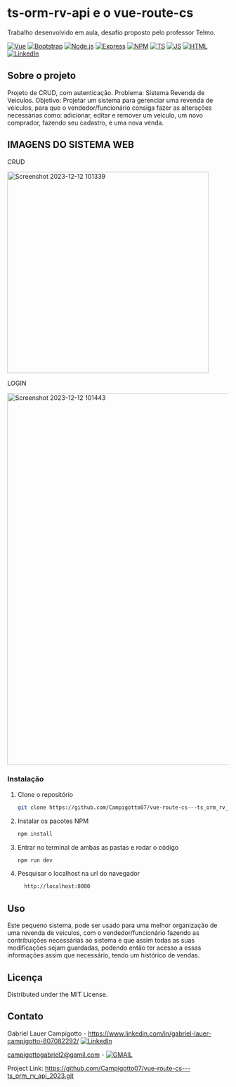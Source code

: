 #                           ts-orm-rv-api e o vue-route-cs 
Trabalho desenvolvido em aula, desafio proposto pelo professor Telmo.

[![Vue][Vue.js]][Vue-url]
[![Bootstrap][Bootstrap.com]][Bootstrap-url]
[![Node.js](https://custom-icon-badges.demolab.com/badge/-Node.js-339933?style=for-the-badge&logo=node.js&logoColor=white)](https://nodejs.org/)
[![Express](https://custom-icon-badges.demolab.com/badge/-Express-000000?style=for-the-badge&logo=express&logoColor=white)](https://expressjs.com/)
[![NPM](https://img.shields.io/badge/npm-CB3837?style=for-the-badge&logo=npm&logoColor=white)](https://npm.com/)
[![TS](https://img.shields.io/badge/ts--node-3178C6?style=for-the-badge&logo=ts-node&logoColor=white)](https://typescript.com/)
[![JS](https://img.shields.io/badge/JavaScript-323330?style=for-the-badge&logo=javascript&logoColor=F7DF1E)](https://javascript.com/)
[![HTML](https://img.shields.io/badge/HTML5-E34F26?style=for-the-badge&logo=html5&logoColor=white)](https://html.com/)
[![LinkedIn](https://img.shields.io/badge/LinkedIn-0077B5?style=for-the-badge&logo=linkedin&logoColor=white)](www.linkedin.com/in/alan-hoffmann-dos-santos-642033216)

<!-- ABOUT THE PROJECT -->
## Sobre o projeto  
Projeto de CRUD, com autenticação.
Problema: Sistema Revenda de Veiculos.
Objetivo: Projetar um sistema para gerenciar uma revenda de veiculos, para que o vendedor/funcionário consiga fazer as alterações necessárias como: adicionar, editar e remover um veiculo, um novo comprador, fazendo seu cadastro, e uma nova venda.


<!-- IMAGENS -->
## IMAGENS DO SISTEMA WEB
CRUD

<img width="458" alt="Screenshot 2023-12-12 101339" src="https://github.com/AlanHoff5/vue-rote-ts-orm/assets/77331153/7d3d9d08-ce59-411f-b415-c1ad8bbb5deb">

LOGIN

<img width="845" alt="Screenshot 2023-12-12 101443" src="https://github.com/AlanHoff5/vue-rote-ts-orm/assets/77331153/bbe17e71-8620-4ded-88bd-273b5d6af665">


### Instalação

1. Clone o repositório
   ```sh
   git clone https://github.com/Campigotto07/vue-route-cs---ts_orm_rv_api_2023.git
   ```
2. Instalar os pacotes NPM 
   ```sh
   npm install
   ```
3. Entrar no terminal de ambas as pastas e rodar o código
   ```sh
   npm run dev
   ```
4. Pesquisar o localhost na url do navegador
   ```bash
     http://localhost:8080
   ```


<!-- USO EXAMPLES -->
## Uso

Este pequeno sistema, pode ser usado para uma melhor organização de uma revenda de veiculos, com o vendedor/funcionário fazendo as contribuições necessárias ao sistema e que assim todas as suas modificações sejam guardadas, podendo então ter acesso a essas informações assim que necessário, tendo um histórico de vendas.


<!-- LICENÇA -->
## Licença

Distributed under the MIT License.

<!-- CONTATO -->
## Contato

Gabriel Lauer Campigotto - https://www.linkedin.com/in/gabriel-lauer-campigotto-807082292/   [![LinkedIn](https://img.shields.io/badge/LinkedIn-0077B5?style=for-the-badge&logo=linkedin&logoColor=white)](https://www.linkedin.com/in/gabriel-lauer-campigotto-807082292/)

campigottogabriel2@gamil.com -   [![GMAIL](https://img.shields.io/badge/Gmail-D14836?style=for-the-badge&logo=gmail&logoColor=white)](campigottogabriel2@gmail.com)


Project Link: https://github.com/Campigotto07/vue-route-cs---ts_orm_rv_api_2023.git


<!-- MARKDOWN LINKS & IMAGES -->
<!-- https://www.markdownguide.org/basic-syntax/#reference-style-links -->
[contributors-shield]: https://img.shields.io/github/contributors/github_username/repo_name.svg?style=for-the-badge
[contributors-url]: https://github.com/github_username/repo_name/graphs/contributors
[forks-shield]: https://img.shields.io/github/forks/github_username/repo_name.svg?style=for-the-badge
[forks-url]: https://github.com/github_username/repo_name/network/members
[stars-shield]: https://img.shields.io/github/stars/github_username/repo_name.svg?style=for-the-badge
[stars-url]: https://github.com/github_username/repo_name/stargazers
[issues-shield]: https://img.shields.io/github/issues/github_username/repo_name.svg?style=for-the-badge
[issues-url]: https://github.com/github_username/repo_name/issues
[license-shield]: https://img.shields.io/github/license/github_username/repo_name.svg?style=for-the-badge
[license-url]: https://github.com/github_username/repo_name/blob/master/LICENSE.txt
[linkedin-shield]: https://img.shields.io/badge/-LinkedIn-black.svg?style=for-the-badge&logo=linkedin&colorB=555
[linkedin-url]: https://linkedin.com/in/linkedin_username
[product-screenshot]: images/screenshot.png
[Next.js]: https://img.shields.io/badge/next.js-000000?style=for-the-badge&logo=nextdotjs&logoColor=white
[Next-url]: https://nextjs.org/
[React.js]: https://img.shields.io/badge/React-20232A?style=for-the-badge&logo=react&logoColor=61DAFB
[React-url]: https://reactjs.org/
[Vue.js]: https://img.shields.io/badge/Vue.js-35495E?style=for-the-badge&logo=vuedotjs&logoColor=4FC08D
[Vue-url]: https://vuejs.org/
[Angular.io]: https://img.shields.io/badge/Angular-DD0031?style=for-the-badge&logo=angular&logoColor=white
[Angular-url]: https://angular.io/
[Svelte.dev]: https://img.shields.io/badge/Svelte-4A4A55?style=for-the-badge&logo=svelte&logoColor=FF3E00
[Svelte-url]: https://svelte.dev/
[Laravel.com]: https://img.shields.io/badge/Laravel-FF2D20?style=for-the-badge&logo=laravel&logoColor=white
[Laravel-url]: https://laravel.com
[Bootstrap.com]: https://img.shields.io/badge/Bootstrap-563D7C?style=for-the-badge&logo=bootstrap&logoColor=white
[Bootstrap-url]: https://getbootstrap.com
[JQuery.com]: https://img.shields.io/badge/jQuery-0769AD?style=for-the-badge&logo=jquery&logoColor=white
[JQuery-url]: https://jquery.com 

